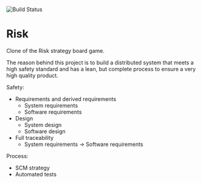![Build Status](https://travis-ci.org/bensmith87/risk.svg?branch=master)

# Risk
Clone of the Risk strategy board game.

The reason behind this project is to build a distributed system that meets a high safety standard and has a lean, but complete process to ensure a very high quality product.

Safety:
 * Requirements and derived requirements
   * System requirements
   * Software requirements
 * Design
   * System design
   * Software design
 * Full traceability
   * System requirements -> Software requirements

Process:
 * SCM strategy
 * Automated tests
